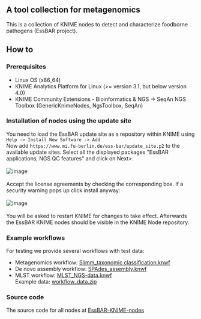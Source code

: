 ## A tool collection for metagenomics
This is a collection of KNIME nodes to detect and characterize foodborne pathogens (EssBAR project).

## How to
### Prerequisites
 - Linux OS (x86_64)
 - KNIME Analytics Platform for Linux (>= version 3.1, but below version 4.0)
 - KNIME Community Extensions - Bioinformatics & NGS -> SeqAn NGS Toolbox (GenericKnimeNodes, NgsToolbox, SeqAn)

### Installation of nodes using the update site
You need to load the EssBAR update site as a repository within KNIME using  
```Help -> Install New Software -> Add```  
Now add ```https://www.mi.fu-berlin.de/ess-bar/update_site.p2``` to the available update sites. Select all the displayed packages "EssBAR applications, NGS QC features" and click on Next>.   
<br/>
![image](images/update_site_install.png)  
<br/>
Accept the license agreements by checking the corresponding box.
If a security warning pops up click install anyway:  
<br/>
![image](images/unsigned_content-warning.png)  
<br/>
You will be asked to restart KNIME for changes to take effect. Afterwards the EssBAR KNIME nodes should be visible in the KNIME Node repository.

### Example workflows
For testing we provide several workflows with test data:
 - Metagenomics workflow: [Slimm_taxonomic classification.knwf](Slimm_taxonomic_classification.knwf)
 - De novo assembly workflow: [SPAdes_assembly.knwf](SPAdes_assembly.knwf)
 - MLST workflow: [MLST_NGS-data.knwf](MLST_NGS-data.knwf)  
 Example data: [workflow_data.zip](https://www.mi.fu-berlin.de/ess-bar/workflow_data.zip)

### Source code
The source code for all nodes at [EssBAR-KNIME-nodes](https://github.com/kneubert/EssBAR-KNIME-nodes)
